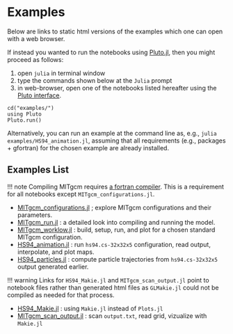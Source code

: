 
# Examples

Below are links to static html versions of the examples which one can open with a web browser.

If instead you wanted to run the notebooks using [Pluto.jl](https://plutojl.org), then you might proceed as follows:

1. open `julia` in terminal window
2. type the commands shown below at the `Julia` prompt
3. in web-browser, open one of the notebooks listed hereafter using the [Pluto interface](https://github.com/fonsp/Pluto.jl/wiki/🔎-Basic-Commands-in-Pluto).

```
cd("examples/")
using Pluto
Pluto.run()
```

Alternatively, you can run an example at the command line as, e.g., `julia examples/HS94_animation.jl`, assuming that all requirements (e.g., packages + gfortran) for the chosen example are already installed.

## Examples List

!!! note
	Compiling MITgcm requires [a fortran compiler](https://fortran-lang.org/learn/os_setup/install_gfortran). This is a requirement for all notebooks except `MITgcm_configurations.jl`.

- [MITgcm_configurations.jl](MITgcm_configurations.html) ; explore MITgcm configurations and their parameters.
- [MITgcm_run.jl](MITgcm_run.html) : a detailed look into compiling and running the model.
- [MITgcm_worklow.jl](MITgcm_worklow.html) : build, setup, run, and plot for a chosen standard MITgcm configuration.
- [HS94_animation.jl](HS94_animation.html) : run `hs94.cs-32x32x5` configuration, read output, interpolate, and plot maps.
- [HS94_particles.jl](HS94_particles.html) : compute particle trajectories from `hs94.cs-32x32x5` output generated earlier.

!!! warning
	Links for `HS94_Makie.jl` and `MITgcm_scan_output.jl` point to notebook files rather than generated html files as `GLMakie.jl` could not be compiled as needed for that process.

- [HS94_Makie.jl](https://raw.githubusercontent.com/gaelforget/MITgcmTools.jl/master/examples/HS94_Makie.jl) : using `Makie.jl` instead of `Plots.jl`
- [MITgcm\_scan\_output.jl](https://raw.githubusercontent.com/gaelforget/MITgcmTools.jl/master/examples/MITgcm_scan_output.jl) : scan `output.txt`, read grid, vizualize with `Makie.jl` 
